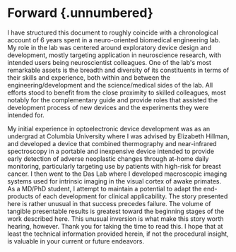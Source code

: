 # Forward {.unnumbered}

I have structured this document to roughly coincide with a chronological account of 6 years spent in a neuro-oriented biomedical engineering lab. My role in the lab was centered around exploratory device design and development, mostly targeting application in neuroscience research, with intended users being neuroscientist colleagues. One of the lab's most remarkable assets is the breadth and diversity of its constituents in terms of their skills and experience, both within and between the engineering/development and the science/medical sides of the lab. All efforts stood to benefit from the close proximity to skilled colleagues, most notably for the complementary guide and provide roles that assisted the development process of new devices and the experiments they were intended for.

My initial experience in optoelectronic device development was as an undergrad at Columbia University where I was advised by Elizabeth Hillman, and developed a device that combined thermography and near-infrared spectroscopy in a portable and inexpensive device intended to provide early detection of adverse neoplastic changes through at-home daily monitoring, particularly targeting use by patients with high-risk for breast cancer. I then went to the Das Lab where I developed macroscopic imaging systems used for intrinsic imaging in the visual cortex of awake primates. As a MD/PhD student, I attempt to maintain a potential to adapt the end-products of each development for clinical applicability. The story presented here is rather unusual in that success precedes failure. The volume of tangible presentable results is greatest toward the beginning stages of the work described here. This unusual inversion is what make this story worth hearing, however. Thank you for taking the time to read this. I hope that at least the technical information provided herein, if not the procedural insight, is valuable in your current or future endeavors.

<!-- Every day my colleagues and I are surprised and amazed by the bizarre twists and turns we observe.  -->
<!-- Occasionally left bewildered, not quite capable --- or perhaps unwilling to recall --- the motivational catch phrase that is stamped and stamped again, the meat of the intro, and stamped again to bring discussion to an end... -->
